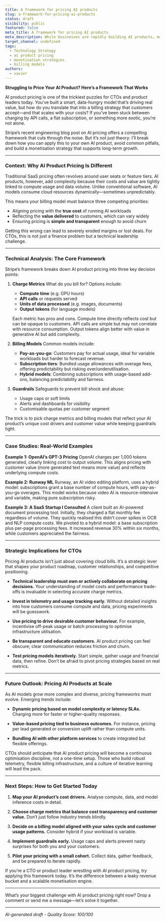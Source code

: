 ```yaml
---
title: A framework for pricing AI products
slug: a-framework-for-pricing-ai-products
status: draft
visibility: public
featured: false
meta_title: A framework for pricing AI products
meta_description: While businesses are rapidly building AI products, monetization remains a challenge. In this post, we share a framework for building a successful pricing strategy with key decision points on charge metrics, billing models, and guardrails.
target_channel: undefined
tags:
  - Technology Strategy
  - ai product pricing
  - monetisation strategies
  - billing models
authors:
  - xavier
---
```


**Struggling to Price Your AI Product? Here’s a Framework That Works**

AI product pricing is one of the trickiest puzzles for CTOs and product leaders today. You’ve built a smart, data-hungry model that’s driving real value, but how do you translate that into a billing strategy that customers accept—and that scales with your costs? If you’ve been stuck between charging by API calls, a flat subscription, or something more exotic, you’re not alone.

Stripe’s recent engineering blog post on AI pricing offers a compelling framework that cuts through the noise. But it’s not just theory: I’ll break down how you can apply this to your own AI product, avoid common pitfalls, and build a monetisation strategy that supports long-term growth.

---

### Context: Why AI Product Pricing Is Different

Traditional SaaS pricing often revolves around user seats or feature tiers. AI products, however, add complexity because their costs and value are tightly linked to compute usage and data volume. Unlike conventional software, AI models consume cloud resources dynamically—sometimes unpredictably.

This means your billing model must balance three competing priorities:

- Aligning pricing with the **true cost** of running AI workloads
- Reflecting the **value delivered** to customers, which can vary widely
- Ensuring pricing is **simple and transparent** enough to avoid churn

Getting this wrong can lead to severely eroded margins or lost deals. For CTOs, this is not just a finance problem but a technical leadership challenge.

---

### Technical Analysis: The Core Framework

Stripe’s framework breaks down AI product pricing into three key decision points:

1. **Charge Metrics**
   What do you bill for? Options include:

   - **Compute time** (e.g. GPU hours)
   - **API calls** or requests served
   - **Units of data processed** (e.g. images, documents)
   - **Output tokens** (for language models)

   Each metric has pros and cons. Compute time directly reflects cost but can be opaque to customers. API calls are simple but may not correlate with resource consumption. Output tokens align better with value in generative AI but add complexity.

2. **Billing Models**
   Common models include:

   - **Pay-as-you-go**: Customers pay for actual usage, ideal for variable workloads but harder to forecast revenue.
   - **Subscription tiers**: Bundled usage allowances with overage fees, offering predictability but risking over/underutilisation.
   - **Hybrid models**: Combining subscriptions with usage-based add-ons, balancing predictability and fairness.

3. **Guardrails**
   Safeguards to prevent bill shock and abuse:
   - Usage caps or soft limits
   - Alerts and dashboards for visibility
   - Customisable quotas per customer segment

The trick is to pick charge metrics and billing models that reflect your AI product’s unique cost drivers and customer value while keeping guardrails tight.

---

### Case Studies: Real-World Examples

**Example 1: OpenAI’s GPT-3 Pricing**
OpenAI charges per 1,000 tokens generated, clearly linking cost to output volume. This aligns pricing with customer value (more generated text means more value) and reflects underlying compute costs.

**Example 2: Runway ML**
Runway, an AI video editing platform, uses a hybrid model: subscriptions grant a base number of compute hours, with pay-as-you-go overages. This model works because video AI is resource-intensive and variable, making pure subscription risky.

**Example 3: A SaaS Startup I Consulted**
A client built an AI-powered document processing tool. Initially, they charged a flat monthly fee regardless of volume. They quickly realised this didn’t cover spikes in OCR and NLP compute costs. We pivoted to a hybrid model: a base subscription plus per-page processing fees. It increased revenue 30% within six months, while customers appreciated the fairness.

---

### Strategic Implications for CTOs

Pricing AI products isn’t just about covering cloud bills. It’s a strategic lever that shapes your product roadmap, customer relationships, and competitive positioning.

- **Technical leadership must own or actively collaborate on pricing decisions.** Your understanding of model costs and performance trade-offs is invaluable in selecting accurate charge metrics.

- **Invest in telemetry and usage tracking early.** Without detailed insights into how customers consume compute and data, pricing experiments will be guesswork.

- **Use pricing to drive desirable customer behaviour.** For example, incentivise off-peak usage or batch processing to optimise infrastructure utilisation.

- **Be transparent and educate customers.** AI product pricing can feel obscure; clear communication reduces friction and churn.

- **Test pricing models iteratively.** Start simple, gather usage and financial data, then refine. Don’t be afraid to pivot pricing strategies based on real metrics.

---

### Future Outlook: Pricing AI Products at Scale

As AI models grow more complex and diverse, pricing frameworks must evolve. Emerging trends include:

- **Dynamic pricing based on model complexity or latency SLAs.** Charging more for faster or higher-quality responses.

- **Value-based pricing tied to business outcomes.** For instance, pricing per lead generated or conversion uplift rather than compute units.

- **Bundling AI with other platform services** to create integrated but flexible offerings.

CTOs should anticipate that AI product pricing will become a continuous optimisation discipline, not a one-time setup. Those who build robust telemetry, flexible billing infrastructure, and a culture of iterative learning will lead the pack.

---

### Next Steps: How to Get Started Today

1. **Map your AI product’s cost drivers.** Analyse compute, data, and model inference costs in detail.

2. **Choose charge metrics that balance cost transparency and customer value.** Don’t just follow industry trends blindly.

3. **Decide on a billing model aligned with your sales cycle and customer usage patterns.** Consider hybrid if your workload is variable.

4. **Implement guardrails early.** Usage caps and alerts prevent nasty surprises for both you and your customers.

5. **Pilot your pricing with a small cohort.** Collect data, gather feedback, and be prepared to iterate rapidly.

If you’re a CTO or product leader wrestling with AI product pricing, try applying this framework today. It’s the difference between a leaky revenue bucket and a scalable monetisation engine.

---

What’s your biggest challenge with AI product pricing right now? Drop a comment or send me a message—let’s solve it together.

---

_AI-generated draft - Quality Score: 100/100_
